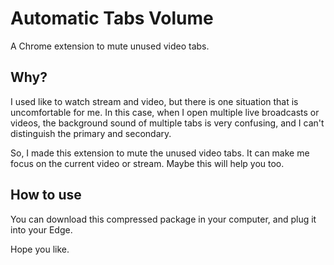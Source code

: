 # Automatic Tabs Volume

A Chrome extension to mute unused video tabs.

## Why?

I used like to watch stream and video, but there is one situation that is uncomfortable for me. In this case, when I open multiple live broadcasts or videos, the background sound of multiple tabs is very confusing, and I can't distinguish the primary and secondary.

So, I made this extension to mute the unused video tabs. It can make me focus on the current video or stream.
Maybe this will help you too.

## How to use

You can download this compressed package in your computer, and plug it into your Edge.

Hope you like.
